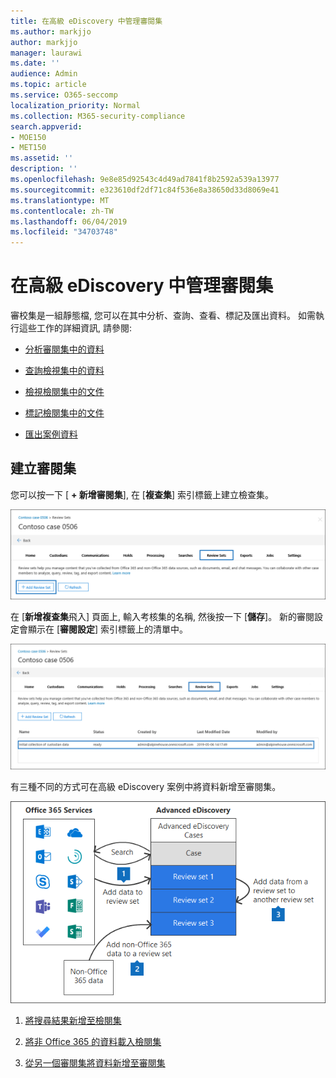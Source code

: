 ```yaml
---
title: 在高級 eDiscovery 中管理審閱集
ms.author: markjjo
author: markjjo
manager: laurawi
ms.date: ''
audience: Admin
ms.topic: article
ms.service: O365-seccomp
localization_priority: Normal
ms.collection: M365-security-compliance
search.appverid:
- MOE150
- MET150
ms.assetid: ''
description: ''
ms.openlocfilehash: 9e8e85d92543c4d49ad7841f8b2592a539a13977
ms.sourcegitcommit: e323610df2df71c84f536e8a38650d33d8069e41
ms.translationtype: MT
ms.contentlocale: zh-TW
ms.lasthandoff: 06/04/2019
ms.locfileid: "34703748"
---
```

# <a name="manage-review-sets-in-advanced-ediscovery"></a>在高級 eDiscovery 中管理審閱集

審校集是一組靜態檔, 您可以在其中分析、查詢、查看、標記及匯出資料。 如需執行這些工作的詳細資訊, 請參閱:

- [分析審閱集中的資料](analyzing-data-in-review-set.md)

- [查詢檢視集中的資料](review-set-search.md)

- [檢視檢閱集中的文件](view-documents-in-review-set.md)

- [標記檢閱集中的文件](tagging-documents.md)

- [匯出案例資料](exporting-data-ediscover20.md)

## <a name="create-a-review-set"></a>建立審閱集

您可以按一下 [ **+ 新增審閱集**], 在 [**複查集**] 索引標籤上建立檢查集。

![新增審閱集](../media/f45c51d9-585d-47d1-b7fb-0288715e0b6a.png)

在 [**新增複查集**飛入] 頁面上, 輸入考核集的名稱, 然後按一下 [**儲存**]。 新的審閱設定會顯示在 [**審閱設定**] 索引標籤上的清單中。

![在 [審閱集] 索引標籤上列出的新審閱集](../media/AeDnewreviewset.png)

有三種不同的方式可在高級 eDiscovery 案例中將資料新增至審閱集。

![新增至審閱集的三種方式](../media/1f1f4efd-c03b-4255-bc3d-df358e56549c.png)

1. [將搜尋結果新增至檢閱集](add-data-to-review-set.md)

2. [將非 Office 365 的資料載入檢閱集](load-non-office365-data.md)

3. [從另一個審閱集將資料新增至審閱集](add-data-to-review-set-from-another-review-set.md)
